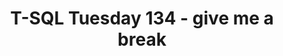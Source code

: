 ---
ref: tsql2sday134
title: T-SQL Tuesday 134 - give me a break
excerpt: 
tags: [english, community, events, sqlfamily, tsql2sday]
categories: [english, community, events, tsql2sday]
lang: en
locale: en-GB
permalink: /blog/:year/:month/:title/
---